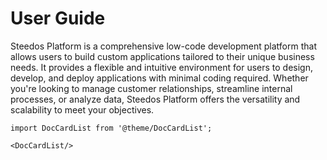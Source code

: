 # User Guide

Steedos Platform is a comprehensive low-code development platform that allows users to build custom applications tailored to their unique business needs. It provides a flexible and intuitive environment for users to design, develop, and deploy applications with minimal coding required. Whether you're looking to manage customer relationships, streamline internal processes, or analyze data, Steedos Platform offers the versatility and scalability to meet your objectives.

```mdx-code-block
import DocCardList from '@theme/DocCardList';

<DocCardList/>
```